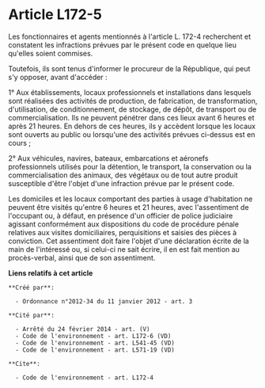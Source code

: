 # Article L172-5

Les fonctionnaires et agents mentionnés à l'article L. 172-4 recherchent et constatent les infractions prévues par le présent
code en quelque lieu qu'elles soient commises. 

Toutefois, ils sont tenus d'informer le procureur de la République, qui peut s'y opposer, avant d'accéder : 

1° Aux établissements, locaux professionnels et installations dans lesquels sont réalisées des activités de production, de
fabrication, de transformation, d'utilisation, de conditionnement, de stockage, de dépôt, de transport ou de
commercialisation. Ils ne peuvent pénétrer dans ces lieux avant 6 heures et après 21 heures. En dehors de ces heures, ils y
accèdent lorsque les locaux sont ouverts au public ou lorsqu'une des activités prévues ci-dessus est en cours ; 

2° Aux véhicules, navires, bateaux, embarcations et aéronefs professionnels utilisés pour la détention, le transport, la
conservation ou la commercialisation des animaux, des végétaux ou de tout autre produit susceptible d'être l'objet d'une
infraction prévue par le présent code. 

Les domiciles et les locaux comportant des parties à usage d'habitation ne peuvent être visités qu'entre 6 heures et 21
heures, avec l'assentiment de l'occupant ou, à défaut, en présence d'un officier de police judiciaire agissant conformément
aux dispositions du code de procédure pénale relatives aux visites domiciliaires, perquisitions et saisies des pièces à
conviction. Cet assentiment doit faire l'objet d'une déclaration écrite de la main de l'intéressé ou, si celui-ci ne sait
écrire, il en est fait mention au procès-verbal, ainsi que de son assentiment.

**Liens relatifs à cet article**

	**Créé par**:

	  - Ordonnance n°2012-34 du 11 janvier 2012 - art. 3

	**Cité par**:

	  - Arrêté du 24 février 2014 - art. (V)
	  - Code de l'environnement - art. L172-6 (VD)
	  - Code de l'environnement - art. L541-45 (VD)
	  - Code de l'environnement - art. L571-19 (VD)

	**Cite**:

	  - Code de l'environnement - art. L172-4
